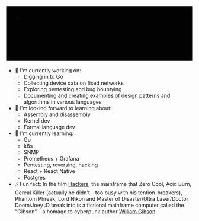 <img src="https://github.com/claudemuller/terminal-typer/blob/master/assets/matrix.gif"/>

- 🔭 I'm currently working on:
  - Digging in to Go
  - Collecting device data on fixed networks
  - Exploring pentesting and bug bountying
  - Documenting and creating examples of design patterns and algorithms in various languages
- 🚀 I'm looking forward to learning about:
  - Assembly and disassembly
  - Kernel dev
  - Formal language dev
- 🌱 I'm currently learning:
  - Go
  - k8s
  - SNMP
  - Prometheus + Grafana
  - Pentesting, reversing, hacking
  - React + React Native
  - Postgres
- ⚡ Fun fact: In the film [Hackers](https://www.imdb.com/title/tt0113243/), the mainframe that Zero Cool, Acid Burn, Cereal Killer (actually he didn't - too busy with his tention-breakers), Phantom Phreak, Lord Nikon and Master of Disaster/Ultra Laser/Doctor Doom/Joey :D break into is a fictional mainframe computer called the "Gibson" - a homage to cyberpunk author [William Gibson](https://en.wikipedia.org/wiki/William_Gibson)
